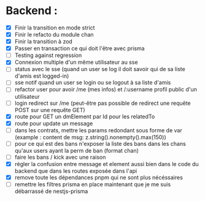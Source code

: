 # Backend :

-   [x] Finir la transition en mode strict
-   [x] Finir le refacto du module chan
-   [x] Finir la transition à zod
-   [x] Passer en transaction ce qui doit l'être avec prisma
-   [ ] Testing against regression
-   [x] Connexion multiple d'un même utilisateur au sse
-   [ ] status avec le sse (quand un user se log il doit savoir qui de sa liste d'amis est logged-in)
-   [ ] sse notif quand un user se login ou se logout à sa liste d'amis
-   [ ] refactor user pour avoir /me (mes infos) et /:username profil public d'un utilisateur
-   [ ] login redirect sur /me (peut-être pas possible de redirect une requête POST sur une requête GET)
-   [x] route pour GET un dmElement par Id pour les relatedTo
-   [x] route pour update un message
-   [ ] dans les contrats, mettre les params redondant sous forme de var (example : content de msg: z.string().nonempty().max(150))
-   [ ] pour ce qui est des bans n'exposer la liste des bans dans les chans qu'aux users ayant la perm de ban (format chan)
-   [ ] faire les bans / kick avec une raison
-   [x] régler la confusion entre message et element aussi bien dans le code du backend que dans les routes exposée dans l'api
-   [x] remove toute les dépendances pnpm qui ne sont plus nécéssaires
-   [ ] remettre les filtres prisma en place maintenant que je me suis débarrassé de nestjs-prisma
